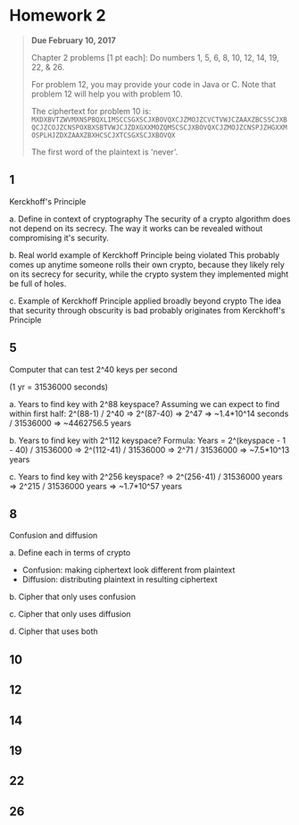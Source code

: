 Homework 2
==============================

> **Due February 10, 2017**
> 
> Chapter 2 problems [1 pt each]:
> Do numbers 1, 5, 6, 8, 10, 12, 14, 19, 22, & 26.
> 
> For problem 12, you may provide your code in Java or C.
> Note that problem 12 will help you with problem 10.
> 
> The ciphertext for problem 10 is:
> `MXDXBVTZWVMXNSPBQXLIMSCCSGXSCJXBOVQXCJZMOJZCVCTVWJCZAAXZBCSSCJXBQCJZCOJZCNSPOXBXSBTVWJCJZDXGXXMOZQMSCSCJXBOVQXCJZMOJZCNSPJZHGXXMOSPLHJZDXZAAXZBXHCSCJXTCSGXSCJXBOVQX`
> 
> The first word of the plaintext is 'never'.

## 1

Kerckhoff's Principle

a. Define in context of cryptography
The security of a crypto algorithm does not depend on its secrecy. The way it works can be revealed without compromising it's security.

b. Real world example of Kerckhoff Principle being violated
This probably comes up anytime someone rolls their own crypto, because they likely rely on its secrecy for security, while the crypto system they implemented might be full of holes.

c. Example of Kerckhoff Principle applied broadly beyond crypto
The idea that security through obscurity is bad probably originates from Kerckhoff's Principle

## 5

Computer that can test 2^40 keys per second

(1 yr = 31536000 seconds)

a. Years to find key with 2^88 keyspace?
Assuming we can expect to find within first half:
2^(88-1) / 2^40
=> 2^(87-40) 
=> 2^47 
=> ~1.4*10^14 seconds / 31536000
=> ~4462756.5 years

b. Years to find key with 2^112 keyspace?
Formula: Years = 2^(keyspace - 1 - 40) / 31536000
=> 2^(112-41) / 31536000
=> 2^71 / 31536000
=> ~7.5*10^13 years

c. Years to find key with 2^256 keyspace?
=> 2^(256-41) / 31536000 years
=> 2^215 / 31536000 years
=> ~1.7*10^57 years

## 8

Confusion and diffusion

a. Define each in terms of crypto
- Confusion: making ciphertext look different from plaintext
- Diffusion: distributing plaintext in resulting ciphertext

b. Cipher that only uses confusion

c. Cipher that only uses diffusion

d. Cipher that uses both

## 10

## 12

## 14

## 19

## 22

## 26
